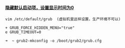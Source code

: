 #### [隐藏默认启动项，设置显示时间为0](https://wiki.archlinux.org/index.php/GRUB_%28简体中文%29)

```shell
vim /etc/default/grub  (虚拟机里这样设置，生产环境不可以)

+ GRUB_FORCE_HIDDEN_MENU="true"
e GRUB_TIMEOUT=0

➜  ~ grub2-mkconfig -o /boot/grub2/grub.cfg
```



